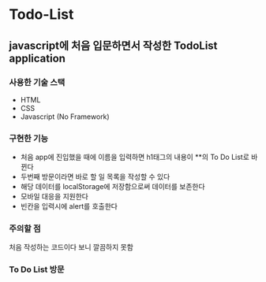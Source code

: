 # Todo-List
## javascript에 처음 입문하면서 작성한 TodoList application

### 사용한 기술 스택
* HTML
* CSS
* Javascript (No Framework)

### 구현한 기능
* 처음 app에 진입했을 때에 이름을 입력하면 h1태그의 내용이 **의 To Do List로 바뀐다
* 두번째 방문이라면 바로 할 일 목록을 작성할 수 있다
* 해당 데이터를 localStorage에 저장함으로써 데이터를 보존한다
* 모바일 대응을 지원한다
* 빈칸을 입력시에 alert를 호출한다

### 주의할 점
처음 작성하는 코드이다 보니 깔끔하지 못함

### To Do List 방문
[ToDo-List]:https://baek0318.github.io/peachberryTodo/
